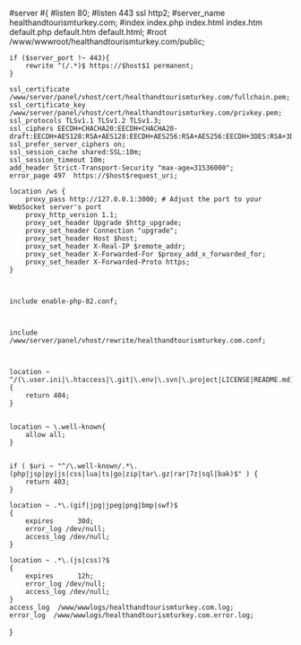 
#server
#{
    #listen 80;
		#listen 443 ssl http2;
    #server_name healthandtourismturkey.com;
    #index index.php index.html index.htm default.php default.htm default.html;
    #root /www/wwwroot/healthandtourismturkey.com/public;

    if ($server_port !~ 443){
        rewrite ^(/.*)$ https://$host$1 permanent;
    }
   
    ssl_certificate    /www/server/panel/vhost/cert/healthandtourismturkey.com/fullchain.pem;
    ssl_certificate_key    /www/server/panel/vhost/cert/healthandtourismturkey.com/privkey.pem;
    ssl_protocols TLSv1.1 TLSv1.2 TLSv1.3;
    ssl_ciphers EECDH+CHACHA20:EECDH+CHACHA20-draft:EECDH+AES128:RSA+AES128:EECDH+AES256:RSA+AES256:EECDH+3DES:RSA+3DES:!MD5;
    ssl_prefer_server_ciphers on;
    ssl_session_cache shared:SSL:10m;
    ssl_session_timeout 10m;
    add_header Strict-Transport-Security "max-age=31536000";
    error_page 497  https://$host$request_uri;
		
    location /ws {
        proxy_pass http://127.0.0.1:3000; # Adjust the port to your WebSocket server's port
        proxy_http_version 1.1;
        proxy_set_header Upgrade $http_upgrade;
        proxy_set_header Connection "upgrade";
        proxy_set_header Host $host;
        proxy_set_header X-Real-IP $remote_addr;
        proxy_set_header X-Forwarded-For $proxy_add_x_forwarded_for;
        proxy_set_header X-Forwarded-Proto https;
    }


    
    include enable-php-82.conf;
  


    include /www/server/panel/vhost/rewrite/healthandtourismturkey.com.conf;


    
    location ~ ^/(\.user.ini|\.htaccess|\.git|\.env|\.svn|\.project|LICENSE|README.md)
    {
        return 404;
    }

    
    location ~ \.well-known{
        allow all;
    }

    
    if ( $uri ~ "^/\.well-known/.*\.(php|jsp|py|js|css|lua|ts|go|zip|tar\.gz|rar|7z|sql|bak)$" ) {
        return 403;
    }

    location ~ .*\.(gif|jpg|jpeg|png|bmp|swf)$
    {
        expires      30d;
        error_log /dev/null;
        access_log /dev/null;
    }

    location ~ .*\.(js|css)?$
    {
        expires      12h;
        error_log /dev/null;
        access_log /dev/null; 
    }
    access_log  /www/wwwlogs/healthandtourismturkey.com.log;
    error_log  /www/wwwlogs/healthandtourismturkey.com.error.log;
}